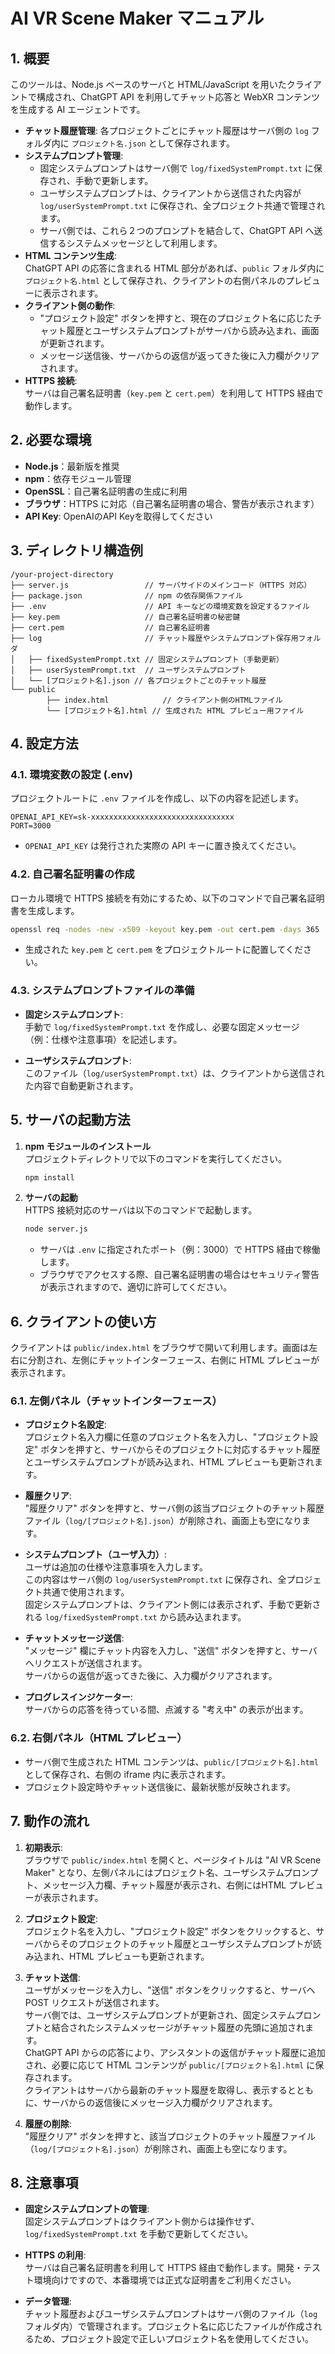 # AI VR Scene Maker マニュアル
 
## 1. 概要

このツールは、Node.js ベースのサーバと HTML/JavaScript を用いたクライアントで構成され、ChatGPT API を利用してチャット応答と WebXR コンテンツを生成する AI エージェントです。  
- **チャット履歴管理**: 各プロジェクトごとにチャット履歴はサーバ側の `log` フォルダ内に `プロジェクト名.json` として保存されます。  
- **システムプロンプト管理**:  
	- 固定システムプロンプトはサーバ側で `log/fixedSystemPrompt.txt` に保存され、手動で更新します。  
	- ユーザシステムプロンプトは、クライアントから送信された内容が `log/userSystemPrompt.txt` に保存され、全プロジェクト共通で管理されます。  
	- サーバ側では、これら２つのプロンプトを結合して、ChatGPT API へ送信するシステムメッセージとして利用します。  
- **HTML コンテンツ生成**:  
	ChatGPT API の応答に含まれる HTML 部分があれば、`public` フォルダ内に `プロジェクト名.html` として保存され、クライアントの右側パネルのプレビューに表示されます。  
- **クライアント側の動作**:  
	- &#34;プロジェクト設定&#34; ボタンを押すと、現在のプロジェクト名に応じたチャット履歴とユーザシステムプロンプトがサーバから読み込まれ、画面が更新されます。  
	- メッセージ送信後、サーバからの返信が返ってきた後に入力欄がクリアされます。  
- **HTTPS 接続**:  
	サーバは自己署名証明書（`key.pem` と `cert.pem`）を利用して HTTPS 経由で動作します。  

## 2. 必要な環境

- **Node.js**：最新版を推奨  
- **npm**：依存モジュール管理  
- **OpenSSL**：自己署名証明書の生成に利用  
- **ブラウザ**：HTTPS に対応（自己署名証明書の場合、警告が表示されます）
- **API Key**: OpenAIのAPI Keyを取得してください

## 3. ディレクトリ構造例
 
```
/your-project-directory
├── server.js                 // サーバサイドのメインコード（HTTPS 対応）
├── package.json              // npm の依存関係ファイル
├── .env                      // API キーなどの環境変数を設定するファイル
├── key.pem                   // 自己署名証明書の秘密鍵
├── cert.pem                  // 自己署名証明書
├── log                       // チャット履歴やシステムプロンプト保存用フォルダ
│   ├── fixedSystemPrompt.txt // 固定システムプロンプト（手動更新）
│   ├── userSystemPrompt.txt  // ユーザシステムプロンプト
│   └── [プロジェクト名].json // 各プロジェクトごとのチャット履歴
└── public
		├── index.html            // クライアント側のHTMLファイル
		└── [プロジェクト名].html // 生成された HTML プレビュー用ファイル
```

## 4. 設定方法

### 4.1. 環境変数の設定 (.env)

プロジェクトルートに `.env` ファイルを作成し、以下の内容を記述します。

```env
OPENAI_API_KEY=sk-xxxxxxxxxxxxxxxxxxxxxxxxxxxxxxxx
PORT=3000
```

- `OPENAI_API_KEY` は発行された実際の API キーに置き換えてください。

### 4.2. 自己署名証明書の作成

ローカル環境で HTTPS 接続を有効にするため、以下のコマンドで自己署名証明書を生成します。

```bash
openssl req -nodes -new -x509 -keyout key.pem -out cert.pem -days 365
```

- 生成された `key.pem` と `cert.pem` をプロジェクトルートに配置してください。

### 4.3. システムプロンプトファイルの準備

- **固定システムプロンプト**:  
	手動で `log/fixedSystemPrompt.txt` を作成し、必要な固定メッセージ（例：仕様や注意事項）を記述します。

- **ユーザシステムプロンプト**:  
	このファイル（`log/userSystemPrompt.txt`）は、クライアントから送信された内容で自動更新されます。

## 5. サーバの起動方法

1. **npm モジュールのインストール**  
	 プロジェクトディレクトリで以下のコマンドを実行してください。

	 ```bash
	 npm install
	 ```

2. **サーバの起動**  
	 HTTPS 接続対応のサーバは以下のコマンドで起動します。

	 ```bash
	 node server.js
	 ```

	 - サーバは `.env` に指定されたポート（例：3000）で HTTPS 経由で稼働します。  
	 - ブラウザでアクセスする際、自己署名証明書の場合はセキュリティ警告が表示されますので、適切に許可してください。

## 6. クライアントの使い方

クライアントは `public/index.html` をブラウザで開いて利用します。画面は左右に分割され、左側にチャットインターフェース、右側に HTML プレビューが表示されます。

### 6.1. 左側パネル（チャットインターフェース）

- **プロジェクト名設定**:  
	プロジェクト名入力欄に任意のプロジェクト名を入力し、&#34;プロジェクト設定&#34; ボタンを押すと、サーバからそのプロジェクトに対応するチャット履歴とユーザシステムプロンプトが読み込まれ、HTML プレビューも更新されます。

- **履歴クリア**:  
	&#34;履歴クリア&#34; ボタンを押すと、サーバ側の該当プロジェクトのチャット履歴ファイル（`log/[プロジェクト名].json`）が削除され、画面上も空になります。

- **システムプロンプト（ユーザ入力）**:  
	ユーザは追加の仕様や注意事項を入力します。  
	この内容はサーバ側の `log/userSystemPrompt.txt` に保存され、全プロジェクト共通で使用されます。  
	固定システムプロンプトは、クライアント側には表示されず、手動で更新される `log/fixedSystemPrompt.txt` から読み込まれます。

- **チャットメッセージ送信**:  
	&#34;メッセージ&#34; 欄にチャット内容を入力し、&#34;送信&#34; ボタンを押すと、サーバへリクエストが送信されます。  
	サーバからの返信が返ってきた後に、入力欄がクリアされます。

- **プログレスインジケーター**:  
	サーバからの応答を待っている間、点滅する &#34;考え中&#34; の表示が出ます。

### 6.2. 右側パネル（HTML プレビュー）

- サーバ側で生成された HTML コンテンツは、`public/[プロジェクト名].html` として保存され、右側の iframe 内に表示されます。  
- プロジェクト設定時やチャット送信後に、最新状態が反映されます。

## 7. 動作の流れ

1. **初期表示**:  
	 ブラウザで `public/index.html` を開くと、ページタイトルは &#34;AI VR Scene Maker&#34; となり、左側パネルにはプロジェクト名、ユーザシステムプロンプト、メッセージ入力欄、チャット履歴が表示され、右側にはHTML プレビューが表示されます。

2. **プロジェクト設定**:  
	 プロジェクト名を入力し、&#34;プロジェクト設定&#34; ボタンをクリックすると、サーバからそのプロジェクトのチャット履歴とユーザシステムプロンプトが読み込まれ、HTML プレビューも更新されます。

3. **チャット送信**:  
	 ユーザがメッセージを入力し、&#34;送信&#34; ボタンをクリックすると、サーバへ POST リクエストが送信されます。  
	 サーバ側では、ユーザシステムプロンプトが更新され、固定システムプロンプトと結合されたシステムメッセージがチャット履歴の先頭に追加されます。  
	 ChatGPT API からの応答により、アシスタントの返信がチャット履歴に追加され、必要に応じて HTML コンテンツが `public/[プロジェクト名].html` に保存されます。  
	 クライアントはサーバから最新のチャット履歴を取得し、表示するとともに、サーバからの返信後にメッセージ入力欄がクリアされます。

4. **履歴の削除**:  
	 &#34;履歴クリア&#34; ボタンを押すと、該当プロジェクトのチャット履歴ファイル（`log/[プロジェクト名].json`）が削除され、画面上も空になります。

## 8. 注意事項

- **固定システムプロンプトの管理**:  
	固定システムプロンプトはクライアント側からは操作せず、`log/fixedSystemPrompt.txt` を手動で更新してください。

- **HTTPS の利用**:  
	サーバは自己署名証明書を利用して HTTPS 経由で動作します。開発・テスト環境向けですので、本番環境では正式な証明書をご利用ください。

- **データ管理**:  
	チャット履歴およびユーザシステムプロンプトはサーバ側のファイル（`log` フォルダ内）で管理されます。プロジェクト名に応じたファイルが作成されるため、プロジェクト設定で正しいプロジェクト名を使用してください。
